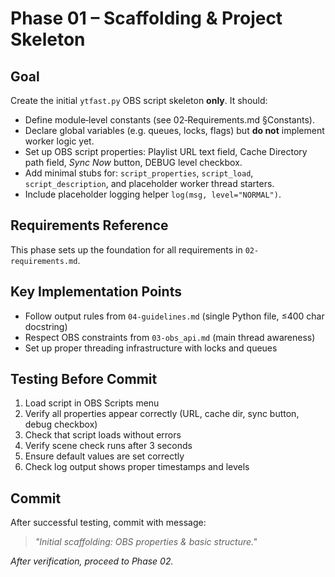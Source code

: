 # Phase 01 – Scaffolding & Project Skeleton

## Goal
Create the initial `ytfast.py` OBS script skeleton **only**. It should:

- Define module‑level constants (see 02‑Requirements.md §Constants).
- Declare global variables (e.g. queues, locks, flags) but **do not** implement worker logic yet.
- Set up OBS script properties: Playlist URL text field, Cache Directory path field, *Sync Now* button, DEBUG level checkbox.
- Add minimal stubs for: `script_properties`, `script_load`, `script_description`, and placeholder worker thread starters.
- Include placeholder logging helper `log(msg, level="NORMAL")`.

## Requirements Reference
This phase sets up the foundation for all requirements in `02-requirements.md`.

## Key Implementation Points
- Follow output rules from `04-guidelines.md` (single Python file, ≤400 char docstring)
- Respect OBS constraints from `03-obs_api.md` (main thread awareness)
- Set up proper threading infrastructure with locks and queues

## Testing Before Commit
1. Load script in OBS Scripts menu
2. Verify all properties appear correctly (URL, cache dir, sync button, debug checkbox)
3. Check that script loads without errors
4. Verify scene check runs after 3 seconds
5. Ensure default values are set correctly
6. Check log output shows proper timestamps and levels

## Commit
After successful testing, commit with message:  
> *"Initial scaffolding: OBS properties & basic structure."*

*After verification, proceed to Phase 02.*